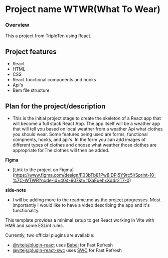 # Project name WTWR(What To Wear)

### Overview

This a project from TripleTen using React.

## Project features

- React
- HTML
- CSS
- React functional components and hooks
- Api's
- Bem file structure

## Plan for the project/description

- This is the initial project stage to create the skeleton of a React app that will become a full stack React App. The app itself will be a weather app that will tell you based on local weather from a weather Api what clothes you should wear. Some features being used are forms, functional compnents, hooks, and api's. In the form you can add images of different types of clothes and choose what weather those clothes are appropriate for.The clothes will then be added.

**Figma**

- [Link to the project on Figma] (https://www.figma.com/design/F03bTb81Pw8IDPj5Y9rc5i/Sprint-10-%7C-WTWR?node-id=404-907&t=r1XaEuehxXd4r2T7-0)

**side-note**

- I will be adding more to the readme.md as the project progresses. Most importantly I would like to have a video describing the app and it's functionality.

This template provides a minimal setup to get React working in Vite with HMR and some ESLint rules.

Currently, two official plugins are available:

- [@vitejs/plugin-react](https://github.com/vitejs/vite-plugin-react/blob/main/packages/plugin-react/README.md) uses [Babel](https://babeljs.io/) for Fast Refresh
- [@vitejs/plugin-react-swc](https://github.com/vitejs/vite-plugin-react-swc) uses [SWC](https://swc.rs/) for Fast Refresh
